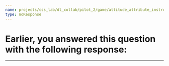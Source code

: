 ```yaml
---
name: projects/css_lab/dl_collab/pilot_2/game/attitude_attribute_instructions_A.md
type: noResponse
---
```


# Earlier, you answered this question with the following response:

---
